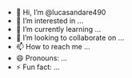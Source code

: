 - 👋 Hi, I’m @lucasandare490
- 👀 I’m interested in ...
- 🌱 I’m currently learning ...
- 💞️ I’m looking to collaborate on ...
- 📫 How to reach me ...
- 😄 Pronouns: ...
- ⚡ Fun fact: ...

<!---
lucasandare490/lucasandare490 is a ✨ special ✨ repository because its `README.md` (
